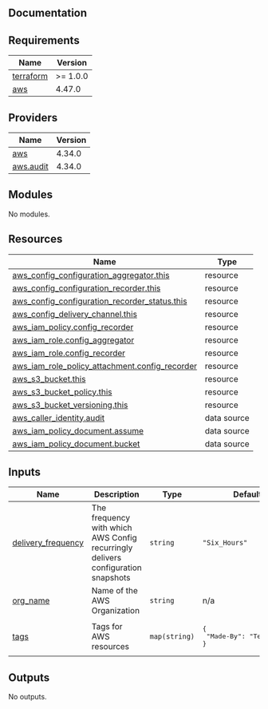 ## Documentation

<!-- BEGINNING OF PRE-COMMIT-TERRAFORM DOCS HOOK -->

## Requirements

| Name                                                                     | Version  |
| ------------------------------------------------------------------------ | -------- |
| <a name="requirement_terraform"></a> [terraform](#requirement_terraform) | >= 1.0.0 |
| <a name="requirement_aws"></a> [aws](#requirement_aws)                   | 4.47.0   |

## Providers

| Name                                                               | Version |
| ------------------------------------------------------------------ | ------- |
| <a name="provider_aws"></a> [aws](#provider_aws)                   | 4.34.0  |
| <a name="provider_aws.audit"></a> [aws.audit](#provider_aws.audit) | 4.34.0  |

## Modules

No modules.

## Resources

| Name                                                                                                                                                              | Type        |
| ----------------------------------------------------------------------------------------------------------------------------------------------------------------- | ----------- |
| [aws_config_configuration_aggregator.this](https://registry.terraform.io/providers/hashicorp/aws/4.47.0/docs/resources/config_configuration_aggregator)           | resource    |
| [aws_config_configuration_recorder.this](https://registry.terraform.io/providers/hashicorp/aws/4.47.0/docs/resources/config_configuration_recorder)               | resource    |
| [aws_config_configuration_recorder_status.this](https://registry.terraform.io/providers/hashicorp/aws/4.47.0/docs/resources/config_configuration_recorder_status) | resource    |
| [aws_config_delivery_channel.this](https://registry.terraform.io/providers/hashicorp/aws/4.47.0/docs/resources/config_delivery_channel)                           | resource    |
| [aws_iam_policy.config_recorder](https://registry.terraform.io/providers/hashicorp/aws/4.47.0/docs/resources/iam_policy)                                          | resource    |
| [aws_iam_role.config_aggregator](https://registry.terraform.io/providers/hashicorp/aws/4.47.0/docs/resources/iam_role)                                            | resource    |
| [aws_iam_role.config_recorder](https://registry.terraform.io/providers/hashicorp/aws/4.47.0/docs/resources/iam_role)                                              | resource    |
| [aws_iam_role_policy_attachment.config_recorder](https://registry.terraform.io/providers/hashicorp/aws/4.47.0/docs/resources/iam_role_policy_attachment)          | resource    |
| [aws_s3_bucket.this](https://registry.terraform.io/providers/hashicorp/aws/4.47.0/docs/resources/s3_bucket)                                                       | resource    |
| [aws_s3_bucket_policy.this](https://registry.terraform.io/providers/hashicorp/aws/4.47.0/docs/resources/s3_bucket_policy)                                         | resource    |
| [aws_s3_bucket_versioning.this](https://registry.terraform.io/providers/hashicorp/aws/4.47.0/docs/resources/s3_bucket_versioning)                                 | resource    |
| [aws_caller_identity.audit](https://registry.terraform.io/providers/hashicorp/aws/4.47.0/docs/data-sources/caller_identity)                                       | data source |
| [aws_iam_policy_document.assume](https://registry.terraform.io/providers/hashicorp/aws/4.47.0/docs/data-sources/iam_policy_document)                              | data source |
| [aws_iam_policy_document.bucket](https://registry.terraform.io/providers/hashicorp/aws/4.47.0/docs/data-sources/iam_policy_document)                              | data source |

## Inputs

| Name                                                                                     | Description                                                                      | Type          | Default                                      | Required |
| ---------------------------------------------------------------------------------------- | -------------------------------------------------------------------------------- | ------------- | -------------------------------------------- | :------: |
| <a name="input_delivery_frequency"></a> [delivery\_frequency](#input_delivery_frequency) | The frequency with which AWS Config recurringly delivers configuration snapshots | `string`      | `"Six_Hours"`                                |    no    |
| <a name="input_org_name"></a> [org\_name](#input_org_name)                               | Name of the AWS Organization                                                     | `string`      | n/a                                          |   yes    |
| <a name="input_tags"></a> [tags](#input_tags)                                            | Tags for AWS resources                                                           | `map(string)` | <pre>{<br> "Made-By": "Terraform"<br>}</pre> |    no    |

## Outputs

No outputs.

<!-- END OF PRE-COMMIT-TERRAFORM DOCS HOOK -->
